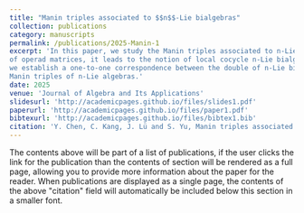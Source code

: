 ```yaml
---
title: "Manin triples associated to $$n$$-Lie bialgebras"
collection: publications
category: manuscripts
permalink: /publications/2025-Manin-1
excerpt: 'In this paper, we study the Manin triples associated to n-Lie bialgebras. We introduce the concept of operad matrices for n-Lie bialgebras. In particular, by studying a special case
of operad matrices, it leads to the notion of local cocycle n-Lie bialgebras. Furthermore,
we establish a one-to-one correspondence between the double of n-Lie bialgebras and
Manin triples of n-Lie algebras.'
date: 2025
venue: 'Journal of Algebra and Its Applications'
slidesurl: 'http://academicpages.github.io/files/slides1.pdf'
paperurl: 'http://academicpages.github.io/files/paper1.pdf'
bibtexurl: 'http://academicpages.github.io/files/bibtex1.bib'
citation: 'Y. Chen, C. Kang, J. Lü and S. Yu, Manin triples associated to n-Lie bialgebras, J. Algebra Appl., (2025),'
---
```

The contents above will be part of a list of publications, if the user clicks the link for the publication than the contents of section will be rendered as a full page, allowing you to provide more information about the paper for the reader. When publications are displayed as a single page, the contents of the above "citation" field will automatically be included below this section in a smaller font.
